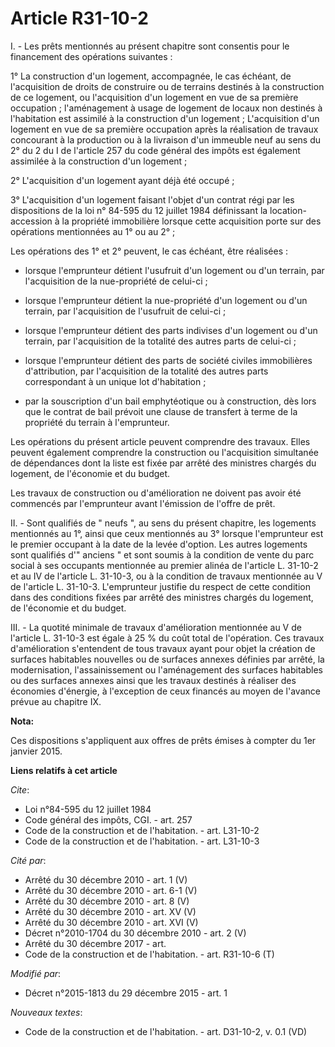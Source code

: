 # Article R31-10-2

I. - Les prêts mentionnés au présent chapitre sont consentis pour le financement des opérations suivantes : 

1° La construction d'un logement, accompagnée, le cas échéant, de l'acquisition de droits de construire ou de terrains
destinés à la construction de ce logement, ou l'acquisition d'un logement en vue de sa première occupation ; l'aménagement à
usage de logement de locaux non destinés à l'habitation est assimilé à la construction d'un logement ; L'acquisition d'un
logement en vue de sa première occupation après la réalisation de travaux concourant à la production ou à la livraison d'un
immeuble neuf au sens du 2° du 2 du I de l'article 257 du code général des impôts est également assimilée à la construction
d'un logement ; 

2° L'acquisition d'un logement ayant déjà été occupé ; 

3° L'acquisition d'un logement faisant l'objet d'un contrat régi par les dispositions de la loi n° 84-595 du 12 juillet 1984
définissant la location-accession à la propriété immobilière lorsque cette acquisition porte sur des opérations mentionnées
au 1° ou au 2° ; 

Les opérations des 1° et 2° peuvent, le cas échéant, être réalisées :

- lorsque l'emprunteur détient l'usufruit d'un logement ou d'un terrain, par l'acquisition de la nue-propriété de celui-ci ;

- lorsque l'emprunteur détient la nue-propriété d'un logement ou d'un terrain, par l'acquisition de l'usufruit de celui-ci ;

- lorsque l'emprunteur détient des parts indivises d'un logement ou d'un terrain, par l'acquisition de la totalité des autres
parts de celui-ci ;

- lorsque l'emprunteur détient des parts de société civiles immobilières d'attribution, par l'acquisition de la totalité des
autres parts correspondant à un unique lot d'habitation ;

- par la souscription d'un bail emphytéotique ou à construction, dès lors que le contrat de bail prévoit une clause de
transfert à terme de la propriété du terrain à l'emprunteur. 

Les opérations du présent article peuvent comprendre des travaux. Elles peuvent également comprendre la construction ou
l'acquisition simultanée de dépendances dont la liste est fixée par arrêté des ministres chargés du logement, de l'économie
et du budget. 

Les travaux de construction ou d'amélioration ne doivent pas avoir été commencés par l'emprunteur avant l'émission de l'offre
de prêt. 

II. - Sont qualifiés de " neufs ", au sens du présent chapitre, les logements mentionnés au 1°, ainsi que ceux mentionnés au
3° lorsque l'emprunteur est le premier occupant à la date de la levée d'option. Les autres logements sont qualifiés d'"
anciens " et sont soumis à la condition de vente du parc social à ses occupants mentionnée au premier alinéa de l'article L.
31-10-2 et au IV de l'article L. 31-10-3, ou à la condition de travaux mentionnée  au V de l'article L. 31-10-3. L'emprunteur
justifie du respect de cette condition dans des conditions fixées par arrêté des ministres chargés du logement, de l'économie
et du budget. 

III. - La quotité minimale de travaux d'amélioration mentionnée au V de l'article L. 31-10-3 est égale à 25 % du coût total
de l'opération. Ces travaux d'amélioration s'entendent de tous travaux ayant pour objet la création de surfaces habitables
nouvelles ou de surfaces annexes définies par arrêté, la modernisation, l'assainissement ou l'aménagement des surfaces
habitables ou des surfaces annexes ainsi que les travaux destinés à réaliser des économies d'énergie, à l'exception de ceux
financés au moyen de l'avance prévue au chapitre IX.

**Nota:**

Ces dispositions s'appliquent aux offres de prêts émises à compter du 1er janvier 2015.

**Liens relatifs à cet article**

_Cite_:

  - Loi n°84-595 du 12 juillet 1984
  - Code général des impôts, CGI. - art. 257
  - Code de la construction et de l'habitation. - art. L31-10-2
  - Code de la construction et de l'habitation. - art. L31-10-3

_Cité par_:

  - Arrêté du 30 décembre 2010 - art. 1 (V)
  - Arrêté du 30 décembre 2010 - art. 6-1 (V)
  - Arrêté du 30 décembre 2010 - art. 8 (V)
  - Arrêté du 30 décembre 2010 - art. XV (V)
  - Arrêté du 30 décembre 2010 - art. XVI (V)
  - Décret n°2010-1704 du 30 décembre 2010 - art. 2 (V)
  - Arrêté du 30 décembre 2017 - art.
  - Code de la construction et de l'habitation. - art. R31-10-6 (T)

_Modifié par_:

  - Décret n°2015-1813 du 29 décembre 2015 - art. 1

_Nouveaux textes_:

  - Code de la construction et de l'habitation. - art. D31-10-2, v. 0.1 (VD)
